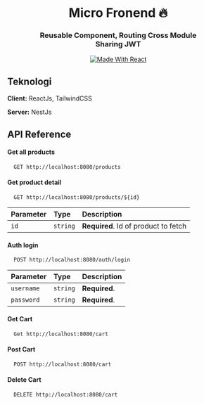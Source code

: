 <h1 align="center"> Micro Fronend 🔥 </h1> 
<h3 align="center"> Reusable Component, Routing Cross Module <br /> Sharing JWT </h3>

<p align="center">
    <a href="https://reactjs.org/"><img alt="Made With React" src="https://img.shields.io/badge/made%20with-react-61DAFB?style=flat-square" /></a>
</p>

## Teknologi

**Client:** ReactJs, TailwindCSS

**Server:** NestJs

## API Reference

#### Get all products

```http
  GET http://localhost:8080/products
```

#### Get product detail

```http
  GET http://localhost:8080/products/${id}
```

| Parameter | Type     | Description                          |
| :-------- | :------- | :----------------------------------- |
| `id`      | `string` | **Required**. Id of product to fetch |

#### Auth login

```http
  POST http://localhost:8080/auth/login
```

| Parameter  | Type     | Description   |
| :--------- | :------- | :------------ |
| `username` | `string` | **Required**. |
| `password` | `string` | **Required**. |

#### Get Cart

```http
  Get http://localhost:8080/cart
```

#### Post Cart

```http
  POST http://localhost:8080/cart
```

#### Delete Cart

```http
  DELETE http://localhost:8080/cart
```
